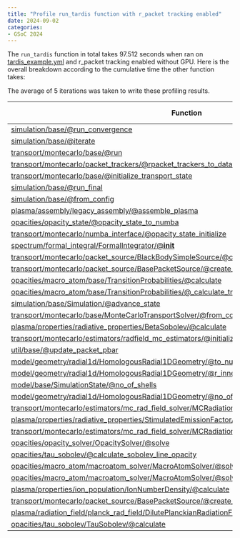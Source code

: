 ```yaml
---
title: "Profile run_tardis function with r_packet tracking enabled"
date: 2024-09-02
categories:
- GSoC 2024
---
```


The `run_tardis` function in total takes 97.512 seconds when ran on [tardis_example.yml](https://raw.githubusercontent.com/tardis-sn/tardis/master/docs/tardis_example.yml) and r_packet tracking enabled without GPU. Here is the overall breakdown according to the cumulative time the other function takes: 

The average of 5 iterations was taken to write these profiling results. 

| Function | Time (seconds) | Calls |
|----------|----------------|-------|
| [simulation/base/@run_convergence](https://github.com/tardis-sn/tardis/blob/be4ec9a4f9423392bc1aa4a6f3316267faa70093/tardis/simulation/base.py#L524) | 87.37 | 1 |
| [simulation/base/@iterate](https://github.com/tardis-sn/tardis/blob/be4ec9a4f9423392bc1aa4a6f3316267faa70093/tardis/simulation/base.py#L449) | 87.32 | 20 |
| [transport/montecarlo/base/@run](https://github.com/tardis-sn/tardis/blob/be4ec9a4f9423392bc1aa4a6f3316267faa70093/tardis/transport/montecarlo/base.py#L147) | 78.31 | 20 |
| [transport/montecarlo/packet_trackers/@rpacket_trackers_to_dataframe](https://github.com/tardis-sn/tardis/blob/be4ec9a4f9423392bc1aa4a6f3316267faa70093/tardis/transport/montecarlo/packet_trackers.py#L166) | 22.85 | 20 |
| [transport/montecarlo/base/@initialize_transport_state](https://github.com/tardis-sn/tardis/blob/be4ec9a4f9423392bc1aa4a6f3316267faa70093/tardis/transport/montecarlo/base.py#L97) | 5.898 | 20 |
| [simulation/base/@run_final](https://github.com/tardis-sn/tardis/blob/be4ec9a4f9423392bc1aa4a6f3316267faa70093/tardis/simulation/base.py#L553) | 5.701 | 1 |
| [simulation/base/@from_config](https://github.com/tardis-sn/tardis/blob/be4ec9a4f9423392bc1aa4a6f3316267faa70093/tardis/simulation/base.py#L721) | 4.279 | 1 |
| [plasma/assembly/legacy_assembly/@assemble_plasma](https://github.com/tardis-sn/tardis/blob/be4ec9a4f9423392bc1aa4a6f3316267faa70093/tardis/plasma/assembly/legacy_assembly.py#L5) | 2.827 | 1 |
| [opacities/opacity_state/@opacity_state_to_numba](https://github.com/tardis-sn/tardis/blob/be4ec9a4f9423392bc1aa4a6f3316267faa70093/tardis/opacities/opacity_state.py#L210) | 2.456 | 20 |
| [transport/montecarlo/numba_interface/@opacity_state_initialize](https://github.com/tardis-sn/tardis/blob/be4ec9a4f9423392bc1aa4a6f3316267faa70093/tardis/transport/montecarlo/numba_interface.py#L151) | 2.154 | 1 |
| [spectrum/formal_integral/FormalIntegrator/@__init__](https://github.com/tardis-sn/tardis/blob/be4ec9a4f9423392bc1aa4a6f3316267faa70093/tardis/spectrum/formal_integral.py#L280) | 2.1538 | 1 |
| [transport/montecarlo/packet_source/BlackBodySimpleSource/@create_packets](https://github.com/tardis-sn/tardis/blob/be4ec9a4f9423392bc1aa4a6f3316267faa70093/tardis/transport/montecarlo/packet_source.py#L163) | 1.785 | 20 |
| [transport/montecarlo/packet_source/BasePacketSource/@create_packets](https://github.com/tardis-sn/tardis/blob/be4ec9a4f9423392bc1aa4a6f3316267faa70093/tardis/transport/montecarlo/packet_source.py#L59) | 1.784 | 20 |
| [opacities/macro_atom/base/TransitionProbabilities/@calculate](https://github.com/tardis-sn/tardis/blob/be4ec9a4f9423392bc1aa4a6f3316267faa70093/tardis/opacities/macro_atom/base.py#L250) | 1.718 | 21 |
| [opacities/macro_atom/base/TransitionProbabilities/@_calculate_transition_probability](https://github.com/tardis-sn/tardis/blob/be4ec9a4f9423392bc1aa4a6f3316267faa70093/tardis/opacities/macro_atom/base.py#L284) | 1.708 | 21 |
| [simulation/base/Simulation/@advance_state](https://github.com/tardis-sn/tardis/blob/be4ec9a4f9423392bc1aa4a6f3316267faa70093/tardis/simulation/base.py#L274) | 1.514 | 19 |
| [transport/montecarlo/base/MonteCarloTransportSolver/@from_config](https://github.com/tardis-sn/tardis/blob/be4ec9a4f9423392bc1aa4a6f3316267faa70093/tardis/transport/montecarlo/base.py#L244) | 1.371 | 1 |
| [plasma/properties/radiative_properties/BetaSobolev/@calculate](https://github.com/tardis-sn/tardis/blob/be4ec9a4f9423392bc1aa4a6f3316267faa70093/tardis/plasma/properties/radiative_properties.py#L133) | 1.097 | 21 |
| [transport/montecarlo/estimators/radfield_mc_estimators/@initialize_estimator_statistics](https://github.com/tardis-sn/tardis/blob/be4ec9a4f9423392bc1aa4a6f3316267faa70093/tardis/transport/montecarlo/estimators/radfield_mc_estimators.py#L7) | 1.039 | 20 |
| [util/base/@update_packet_pbar](https://github.com/tardis-sn/tardis/blob/be4ec9a4f9423392bc1aa4a6f3316267faa70093/tardis/util/base.py#L662) | 1.015 | 860000 |
| [model/geometry/radial1d/HomologousRadial1DGeometry/@to_numba](https://github.com/tardis-sn/tardis/blob/be4ec9a4f9423392bc1aa4a6f3316267faa70093/tardis/model/geometry/radial1d.py#L169) | 0.8638 | 20 |
| [model/geometry/radial1d/HomologousRadial1DGeometry/@r_inner_active](https://github.com/tardis-sn/tardis/blob/be4ec9a4f9423392bc1aa4a6f3316267faa70093/tardis/model/geometry/radial1d.py#L128) | 0.3612 | 99 |
| [model/base/SimulationState/@no_of_shells](https://github.com/tardis-sn/tardis/blob/be4ec9a4f9423392bc1aa4a6f3316267faa70093/tardis/model/base.py#L270) | 0.2761 | 78 |
| [model/geometry/radial1d/HomologousRadial1DGeometry/@no_of_shells_active](https://github.com/tardis-sn/tardis/blob/be4ec9a4f9423392bc1aa4a6f3316267faa70093/tardis/model/geometry/radial1d.py#L166) | 0.2759 | 78 |
| [transport/montecarlo/estimators/mc_rad_field_solver/MCRadiationFieldPropertiesSolver/@solve](https://github.com/tardis-sn/tardis/blob/be4ec9a4f9423392bc1aa4a6f3316267faa70093/tardis/transport/montecarlo/estimators/mc_rad_field_solver.py#L30) | 0.267 | 19 |
| [plasma/properties/radiative_properties/StimulatedEmissionFactor/@calculate](https://github.com/tardis-sn/tardis/blob/be4ec9a4f9423392bc1aa4a6f3316267faa70093/tardis/plasma/properties/radiative_properties.py#L70) | 0.2416 | 21 |
| [transport/montecarlo/estimators/mc_rad_field_solver/MCRadiationFieldPropertiesSolver/estimate_jblues](https://github.com/tardis-sn/tardis/blob/be4ec9a4f9423392bc1aa4a6f3316267faa70093/tardis/transport/montecarlo/estimators/mc_rad_field_solver.py#L90) | 0.2187 | 19 |
| [opacities/opacity_solver/OpacitySolver/@solve](https://github.com/tardis-sn/tardis/blob/be4ec9a4f9423392bc1aa4a6f3316267faa70093/tardis/opacities/opacity_solver.py#L29) | 0.215 | 20 |
| [opacities/tau_sobolev/@calculate_sobolev_line_opacity](https://github.com/tardis-sn/tardis/blob/be4ec9a4f9423392bc1aa4a6f3316267faa70093/tardis/opacities/tau_sobolev.py#L20) | 0.2108 | 20 |
| [opacities/macro_atom/macroatom_solver/MacroAtomSolver/@solve](https://github.com/tardis-sn/tardis/blob/be4ec9a4f9423392bc1aa4a6f3316267faa70093/tardis/opacities/macro_atom/macroatom_solver.py#L83) | 0.1835 | 20 |
| [opacities/macro_atom/macroatom_solver/MacroAtomSolver/@solve_transition_probabilities](https://github.com/tardis-sn/tardis/blob/be4ec9a4f9423392bc1aa4a6f3316267faa70093/tardis/opacities/macro_atom/macroatom_solver.py#L43) | 0.1812 | 20 |
| [plasma/properties/ion_population/IonNumberDensity/@calculate](https://github.com/tardis-sn/tardis/blob/be4ec9a4f9423392bc1aa4a6f3316267faa70093/tardis/plasma/properties/ion_population.py#L338) | 0.1622 | 21 |
| [transport/montecarlo/packet_source/BasePacketSource/@create_packet_nus](https://github.com/tardis-sn/tardis/blob/be4ec9a4f9423392bc1aa4a6f3316267faa70093/tardis/transport/montecarlo/packet_source.py#L184) | 0.1617 | 20 |
| [plasma/radiation_field/planck_rad_field/DilutePlanckianRadiationField/@calculate_mean_intensity](https://github.com/tardis-sn/tardis/blob/be4ec9a4f9423392bc1aa4a6f3316267faa70093/tardis/plasma/radiation_field/planck_rad_field.py#L58) | 0.1573 | 39 |
| [opacities/tau_sobolev/TauSobolev/@calculate](https://github.com/tardis-sn/tardis/blob/be4ec9a4f9423392bc1aa4a6f3316267faa70093/tardis/opacities/tau_sobolev.py#L104) | 0.1451 | 21 |
